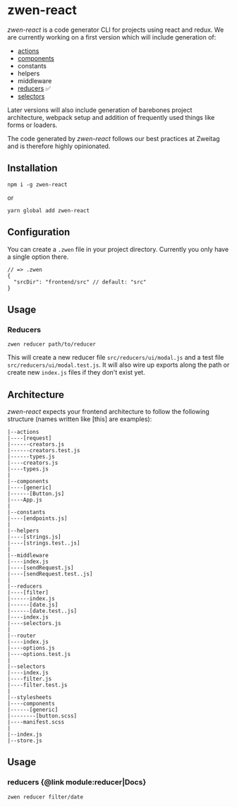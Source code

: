 # zwen-react

*zwen-react* is a code generator CLI for projects using react and redux. We are currently working on a first version which will include generation of:

* [actions](docs/action.md)
* [components](docs/component.md)
* constants
* helpers
* middleware
* [reducers](docs/reducer.md) :white_check_mark:
* [selectors](docs/selector.md)

Later versions will also include generation of barebones project architecture, webpack setup and addition of frequently used things like forms or loaders.

The code generated by *zwen-react* follows our best practices at Zweitag and is therefore highly opinionated.

## Installation
```
npm i -g zwen-react
```
or
```
yarn global add zwen-react
```

## Configuration
You can create a `.zwen` file in your project directory. Currently you only have a single option there.

```
// => .zwen
{
  "srcDir": "frontend/src" // default: "src"
}
```

## Usage
### Reducers
```
zwen reducer path/to/reducer
```
This will create a new reducer file `src/reducers/ui/modal.js` and a test file `src/reducers/ui/modal.test.js`. It will also wire up exports along the path or create new `index.js` files if they don't exist yet.

## Architecture

*zwen-react* expects your frontend architecture to follow the following structure (names written like [this] are examples):
```
|--actions
|----[request]
|------creators.js
|------creators.test.js
|------types.js
|----creators.js
|----types.js
|
|--components
|----[generic]
|------[Button.js]
|----App.js
|
|--constants
|----[endpoints.js]
|
|--helpers
|----[strings.js]
|----[strings.test..js]
|
|--middleware
|----index.js
|----[sendRequest.js]
|----[sendRequest.test..js]
|
|--reducers
|----[filter]
|------index.js
|------[date.js]
|------[date.test..js]
|----index.js
|----selectors.js
|
|--router
|----index.js
|----options.js
|----options.test.js
|
|--selectors
|----index.js
|----filter.js
|----filter.test.js
|
|--stylesheets
|----components
|------[generic]
|--------[button.scss]
|----manifest.scss
|
|--index.js
|--store.js
```

## Usage
### reducers {@link module:reducer|Docs}

`zwen reducer filter/date`
